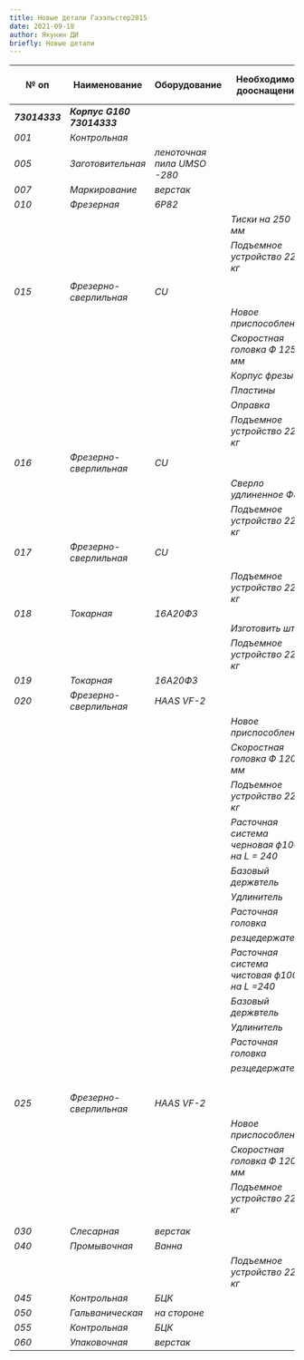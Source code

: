 ```yaml
---
title: Новые детали Газэльстер2015
date: 2021-09-18
author: Якунин ДИ
briefly: Новые детали
---
```


| **№ оп**       | **Наименование**           | **Оборудование**            | **Необходимое дооснащение**                  | **Затраты на изготовление, приобретение** | **Примечание** |
|----------------|----------------------------|-----------------------------|----------------------------------------------|-------------------------------------------|----------------|
| ***73014333*** | ***Корпус G160 73014333*** |                             |                                              |                                           |                |
| *001*          | *Контрольная*              |                             |                                              |                                           |                |
| *005*          | *Заготовительная*          | *леноточная пила UMSO -280* |                                              |                                           |                |
| *007*          | *Маркирование*             | *верстак*                   |                                              |                                           |                |
| *010*          | *Фрезерная*                | *6Р82*                      |                                              |                                           |                |
|                |                            |                             | *Тиски на 250 мм*                            | *18 451,00р.*                             |                |
|                |                            |                             | *Подъемное устройство 22,6 кг*               |                                           |                |
|                |                            |                             |                                              |                                           |                |
| *015*          | *Фрезерно-сверлильная*     | *CU*                        |                                              |                                           |                |
|                |                            |                             | *Новое приспособление*                       |                                           |                |
|                |                            |                             | *Скоростная головка Ф 125 мм*                | *40 711,00р.*                             |                |
|                |                            |                             | *Корпус фрезы*                               | *31 231,00р.*                             |                |
|                |                            |                             | *Пластины*                                   | *3 890,00р.*                              |                |
|                |                            |                             | *Оправка*                                    | *5 590,00р.*                              |                |
|                |                            |                             | *Подъемное устройство 22,6 кг*               |                                           |                |
| *016*          | *Фрезерно-сверлильная*     | *CU*                        |                                              |                                           |                |
|                |                            |                             | *Сверло удлиненное Ф8*                       | *500,00р.*                                |                |
|                |                            |                             | *Подъемное устройство 22,6 кг*               |                                           |                |
| *017*          | *Фрезерно-сверлильная*     | *CU*                        |                                              |                                           |                |
|                |                            |                             |                                              |                                           |                |
|                |                            |                             | *Подъемное устройство 22,6 кг*               |                                           |                |
| *018*          | *Токарная*                 | *16А20Ф3*                   |                                              |                                           |                |
|                |                            |                             | *Изготовить шток*                            |                                           |                |
|                |                            |                             | *Подъемное устройство 22,6 кг*               |                                           |                |
| *019*          | *Токарная*                 | *16А20Ф3*                   |                                              |                                           |                |
| *020*          | *Фрезерно-сверлильная*     | *HAAS VF-2*                 |                                              |                                           |                |
|                |                            |                             | *Новое приспособление*                       |                                           |                |
|                |                            |                             | *Скоростная головка Ф 120 мм*                |                                           |                |
|                |                            |                             | *Подъемное устройство 22,6 кг*               |                                           |                |
|                |                            |                             | *Расточная система черновая ф100 на L = 240* | *96 344,00р.*                             |                |
|                |                            |                             | *Базовый держвтель*                          |                                           | *253,64 евро*  |
|                |                            |                             | *Удлинитель*                                 |                                           | *255,55 евро*  |
|                |                            |                             | *Расточная головка*                          |                                           | *967,1 евро*   |
|                |                            |                             | *резцедержатель*                             |                                           | *102,6 евро*   |
|                |                            |                             | *Расточная система чистовая ф100 на L =240*  | *96 344,00р.*                             |                |
|                |                            |                             | *Базовый держвтель*                          |                                           | *253,64 евро*  |
|                |                            |                             | *Удлинитель*                                 |                                           | *255,55 евро*  |
|                |                            |                             | *Расточная головка*                          |                                           | *967,1 евро*   |
|                |                            |                             | *резцедержатель*                             |                                           | *102,6 евро*   |
|                |                            |                             |                                              |                                           |                |
| *025*          | *Фрезерно-сверлильная*     | *HAAS VF-2*                 |                                              |                                           |                |
|                |                            |                             | *Новое приспособление*                       |                                           |                |
|                |                            |                             | *Скоростная головка Ф 120 мм*                |                                           |                |
|                |                            |                             | *Подъемное устройство 22,6 кг*               |                                           |                |
|                |                            |                             |                                              |                                           |                |
|                |                            |                             |                                              |                                           |                |
| *030*          | *Слесарная*                | *верстак*                   |                                              |                                           |                |
| *040*          | *Промывочная*              | *Ванна*                     |                                              |                                           |                |
|                |                            |                             | *Подъемное устройство 22,6 кг*               |                                           |                |
| *045*          | *Контрольная*              | *БЦК*                       |                                              |                                           |                |
| *050*          | *Гальваническая*           | *на стороне*                |                                              |                                           |                |
| *055*          | *Контрольная*              | *БЦК*                       |                                              |                                           |                |
| *060*          | *Упаковочная*              | *верстак*                   |                                              |                                           |                |
